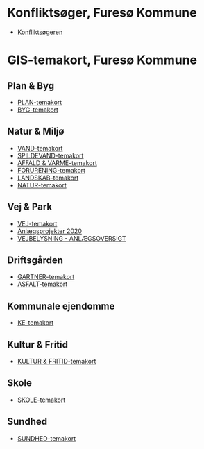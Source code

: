 <h1>Konfliktsøger, Furesø Kommune</h1>

- <a href="http://vidi-furesoe/app/furesoe/?config=konflikt_brutto.json#luftfotoserier.geodanmark_2020_12_5cm/12/12.4/55.8/_00_grundkort.kommunegraense_dagi">Konfliktsøgeren</a>

<h1>GIS-temakort, Furesø Kommune</h1>

<h2>Plan & Byg</h2>

- <a href="http://vidi-furesoe/app/furesoe/?config=plan.json#luftfotoserier.geodanmark_2020_12_5cm/12/12.4/55.8/_00_grundkort.kommunegraense_dagi,	_00_grundkort.optagetvej,_00_grundkort.mat_ejeregeoview_graenser,kommunekort.vejstykker_vejnavne_dawa">PLAN-temakort</a>
- <a href="http://vidi-furesoe/app/furesoe/?config=byggesag.json#luftfotoserier.geodanmark_2020_12_5cm/12/12.4/55.8/_00_grundkort.kommunegraense_dagi,	_00_grundkort.optagetvej,_00_grundkort.mat_ejeregeoview_graenser,kommunekort.vejstykker_vejnavne_dawa">BYG-temakort</a>

<h2>Natur & Miljø</h2>

- <a href="http://vidi-furesoe/app/furesoe/?config=miljoe_vand.json#geodk.bright/12/12.4/55.8/_00_grundkort.kommunegraense_dagi" target="_blank">VAND-temakort</a>
- <a href="http://vidi-furesoe/app/furesoe/?config=miljoe_spildevand.json#geodk.bright/12/12.4/55.8/_00_grundkort.kommunegraense_dagi">SPILDEVAND-temakort</a>
- <a href="http://vidi-furesoe/app/furesoe/?config=miljoe_affaldvarme.json#geodk.bright/12/12.4/55.8/_00_grundkort.kommunegraense_dagi">AFFALD & VARME-temakort</a>
- <a href="http://vidi-furesoe/app/furesoe/?config=miljoe_forurening.json#geodk.bright/12/12.4/55.8/_00_grundkort.kommunegraense_dagi">FORURENING-temakort</a>
- <a href="http://vidi-furesoe/app/furesoe/?config=miljoe_landskab.json#geodk.bright/12/12.4/55.8/_00_grundkort.kommunegraense_dagi">LANDSKAB-temakort</a>
- <a href="http://vidi-furesoe/app/furesoe/?config=miljoe_naturforvaltning.json#geodk.bright/12/12.4/55.8/_00_grundkort.kommunegraense_dagi">NATUR-temakort</a>

<h2>Vej & Park</h2>

- <a href="http://vidi-furesoe/app/furesoe/?config=/api/v2/configuration/furesoe/configuration_vej_temakort_6151acb3bc5f6118230192.json#luftfotoserier.geodanmark_2020_12_5cm/12/12.4/55.8/_00_grundkort.optagetvej,kommunekort.vejstykker_vejnavne_dawa,_00_grundkort.kommunegraense_dagi,_00_grundkort.mat_ejeregeoview_graenser">VEJ-temakort</a>
- <a href="http://vidi-furesoe/app/furesoe/?config=vp_anlaeg.json#geodk.bright/13/12.3774/55.8173/_05_veje_trafik.vp_anlaegsprojekt,_05_veje_trafik.anlaegsprojekter_2020,_00_grundkort.kommunegraense_dagi,kommunekort.vejstykker_vejnavne_dawa">Anlægsprojekter 2020</a>
- <a href="http://vidi-furesoe/app/furesoe/?config=anlaegsoversigt.json#luftfotoserier.geodanmark_2020_12_5cm/12/12.4/55.8/_05_veje_trafik.gadebelysning_armaturer,_05_veje_trafik.gadebelysning_taendretningsskabe,_00_grundkort.kommunegraense_dagi,kommunekort.vejstykker_vejnavne_dawa" >VEJBELYSNING - ANLÆGSOVERSIGT</a>

<h2>Driftsgården</h2>

- <a href="http://vidi-furesoe/app/furesoe/?config=gartner.json#geodk.bright/12/12.4276/55.7966/_00_grundkort.kommunegraense_dagi">GARTNER-temakort</a>
- <a href="http://vidi-furesoe/app/furesoe/?config=asfalt.json#geodk.bright/12/12.4276/55.7966/_00_grundkort.kommunegraense_dagi">ASFALT-temakort</a>  

<h2>Kommunale ejendomme</h2>

- <a href="http://vidi-furesoe/app/furesoe/?config=kommunale_ejendomme.json#luftfotoserier.geodanmark_2020_12_5cm/12/12.4/55.8/_00_grundkort.kommunegraense_dagi,_82_kommunens_ejendomme_lokaler.inddeling,_82_kommunens_ejendomme_lokaler.kommunale_adresser,kommunekort.vejstykker_vejnavne_dawa">KE-temakort</a>

<h2>Kultur & Fritid</h2>

- <a href="http://vidi-furesoe/app/furesoe/?config=kultur_fritid.json#geodk.bright/12/12.4/55.8/_04_parker_fritids_idraetsanlaeg_landskabspleje.idraetsfaciliteter_20181019,_00_grundkort.kommunegraense_dagi,_04_parker_fritids_idraetsanlaeg_landskabspleje.udinaturen_faciliteter_point,_04_parker_fritids_idraetsanlaeg_landskabspleje.udinaturen_faciliteter_line,_04_parker_fritids_idraetsanlaeg_landskabspleje.udinaturen_faciliteter_polygon" >KULTUR & FRITID-temakort</a>

<h2>Skole</h2>

- <a href="http://vidi-furesoe/app/furesoe/?config=skolevej.json#geodk.bright/12/12.4/55.8/_17_undervisning.skoledistrikter,_17_undervisning.institutioner_skole,_00_grundkort.kommunegraense_dagi" >SKOLE-temakort</a>

<h2>Sundhed</h2>

- <a href="http://vidi-furesoe/app/furesoe/?config=/api/v2/configuration/furesoe/configuration_css_temakort_604f93ebb8f95503572772.json#geodk.bright/13/12.442/55.791/_00_grundkort.kommunegraense_dagi,_27_social_service.plejecentre" >SUNDHED-temakort</a>






